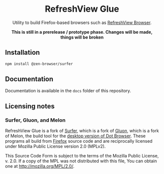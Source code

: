 <div align="center">

# RefreshView Glue

Utility to build Firefox-based browsers such as [RefreshView Browser](https://refreshview.com).

**This is still in a prerelease / prototype phase. Changes will be made, things will be broken**

</div>

## Installation

```sh
npm install @zen-browser/surfer
```

## Documentation

Documentation is available in the `docs` folder of this repository.

## Licensing notes

### Surfer, Gluon, and Melon

RefreshView Glue is a fork of [Surfer](https://github.com/zen-browser/surfer), which is a fork of [Gluon](https://github.com/pulse-browser/gluon), which is a fork of Melon, the build tool for the [desktop version of Dot Browser](https://github.com/dothq/browser-desktop). These programs all build from [Firefox](https://hg.mozilla.org/mozilla-central/file/tip/LICENSE) source code and are reciprocally licensed under Mozilla Public License version 2.0 (MPLv2).

This Source Code Form is subject to the terms of the Mozilla Public
License, v. 2.0. If a copy of the MPL was not distributed with this
file, You can obtain one at http://mozilla.org/MPL/2.0/.

